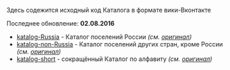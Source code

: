 Здесь содежится исходный код Каталога в формате вики-Вконтакте  

Последнее обновление: **02.08.2016**

* [katalog-Russia](https://github.com/dimitrius-brest/katalog-poseleniy-RP/blob/master/katalog-vk/katalog-Russia) - Каталог поселений России *(см. [оригинал](https://vk.com/page-13589694_48705979))*
* [katalog-non-Russia](https://github.com/dimitrius-brest/katalog-poseleniy-RP/blob/master/katalog-vk/katalog-non-Russia) - Каталог поселений других стран, кроме России *(см. [оригинал](https://vk.com/page-13589694_48705980))*
* [katalog-short](https://github.com/dimitrius-brest/katalog-poseleniy-RP/blob/master/katalog-vk/katalog-short) - сокращённый Каталог по алфавиту *(см. [оригинал](https://vk.com/page-13589694_44075116))*
